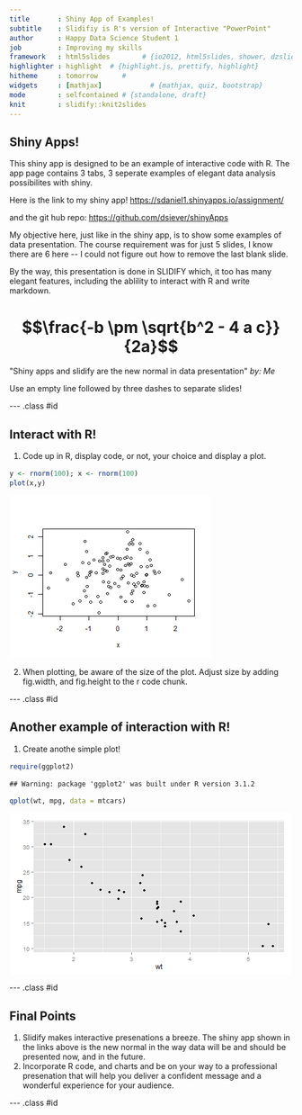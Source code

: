 ```yaml
---
title       : Shiny App of Examples!
subtitle    : Slidifiy is R's version of Interactive "PowerPoint"
author      : Happy Data Science Student 1
job         : Improving my skills
framework   : html5slides        # {io2012, html5slides, shower, dzslides, ...}
highlighter : highlight  # {highlight.js, prettify, highlight}
hitheme     : tomorrow      # 
widgets     : [mathjax]            # {mathjax, quiz, bootstrap}
mode        : selfcontained # {standalone, draft}
knit        : slidify::knit2slides
---
```


## Shiny Apps!
This shiny app is designed to be an example of interactive code with R.  The app page contains 3 tabs, 3 seperate examples
of elegant data analysis possibilites with shiny.  

Here is the link to my shiny app!
https://sdaniel1.shinyapps.io/assignment/   

and the git hub repo:
https://github.com/dsiever/shinyApps

My objective here, just like in the shiny app, is to show some examples of data presentation.  The course requirement was
for just 5 slides, I know there are 6 here -- I could not figure out how to remove the last blank slide.

By the way, this presentation is done in SLIDIFY which, it too has many elegant features, including the ablility to 
interact with R and write markdown.

# $$\frac{-b \pm \sqrt{b^2 - 4 a c}}{2a}$$

"Shiny apps and slidify are the new normal in data presentation" 
<cite> by: Me</cite>

Use an empty line followed by three dashes to separate slides! 

--- .class #id 


## Interact with R!
1. Code up in R, display code, or not, your choice and display a plot.


```r
y <- rnorm(100); x <- rnorm(100)       
plot(x,y)
```

![plot of chunk block2](assets/fig/block2-1.png) 

2. When plotting, be aware of the size of the plot.  Adjust size by adding fig.width, and 
fig.height to the r code chunk.

--- .class #id 

## Another example of interaction with R!
1.  Create anothe simple plot!

```r
require(ggplot2)
```

```
## Warning: package 'ggplot2' was built under R version 3.1.2
```

```r
qplot(wt, mpg, data = mtcars)
```

<img src="assets/fig/simple-plot-1.png" title="plot of chunk simple-plot" alt="plot of chunk simple-plot" style="display: block; margin: auto;" />

--- .class #id 

## Final Points

1. Slidify makes interactive presenations a breeze.  The shiny app shown in the links above is the new normal in the way 
data will be and should be presented now, and in the future.
2. Incorporate R code, and charts and be on your way to a professional presenation that will help you deliver a confident message and a wonderful experience for your audience.

--- .class #id 
